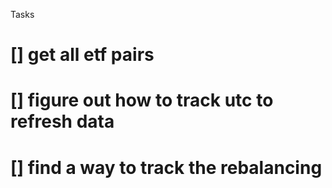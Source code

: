 Tasks

# [] get all etf pairs

# [] figure out how to track utc to refresh data

# [] find a way to track the rebalancing

